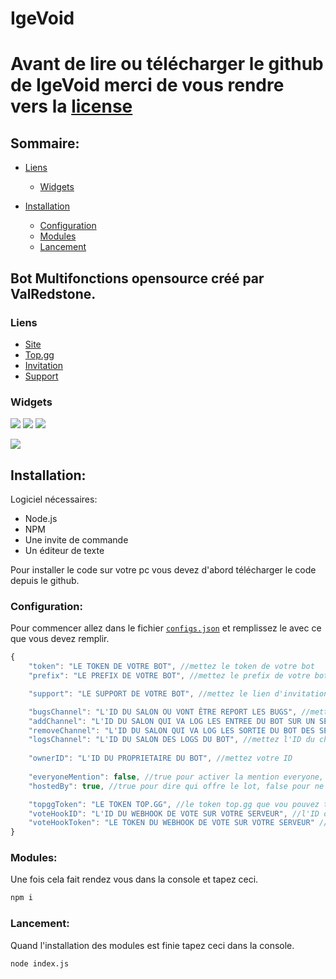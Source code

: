 # IgeVoid

# Avant de lire ou télécharger le github de IgeVoid merci de vous rendre vers la [license](https://github.com/ValRedstone/MultiBot/blob/main/LICENSE)

## Sommaire:
- [Liens](https://github.com/ValRedstone/IgeVoid/blob/main/README.md#liens)
  - [Widgets](https://github.com/ValRedstone/IgeVoid/blob/main/README.md#widgets)

- [Installation](https://github.com/ValRedstone/IgeVoid/blob/main/README.md#installation)
  - [Configuration](https://github.com/ValRedstone/IgeVoid/blob/main/README.md#configuration)
  - [Modules](https://github.com/ValRedstone/IgeVoid/blob/main/README.md#modules)
  - [Lancement](https://github.com/ValRedstone/IgeVoid/blob/main/README.md#lancement)

## Bot Multifonctions opensource créé par ValRedstone.

### Liens

  - [Site](http://igevoid.ml)
  - [Top.gg](https://top.gg/bot/804289381141446666)
  - [Invitation](https://discord.com/api/oauth2/authorize?client_id=804289381141446666&permissions=-1&scope=bot)
  - [Support](https://discord.gg/nDKqMN6cG8)

### Widgets

[![](https://top.gg/api/widget/status/804289381141446666.svg)](https://top.gg/bot/804289381141446666)
[![](https://top.gg/api/widget/servers/804289381141446666.svg)](https://top.gg/bot/804289381141446666)
[![](https://img.shields.io/badge/discord.js-v12.5.3-blue.svg?logo=npm)](https://github.com/discordjs)

[![](https://top.gg/api/widget/804289381141446666.svg)](https://top.gg/bot/804289381141446666)

## Installation:

  Logiciel nécessaires:
  - Node.js
  - NPM
  - Une invite de commande
  - Un éditeur de texte

Pour installer le code sur votre pc vous devez d'abord télécharger le code depuis le github.

### Configuration:

Pour commencer allez dans le fichier [`configs.json`](https://github.com/ValRedstone/MultiBot/blob/main/settings/configs.json) et remplissez le avec ce que vous devez remplir.

```js
{
    "token": "LE TOKEN DE VOTRE BOT", //mettez le token de votre bot
    "prefix": "LE PREFIX DE VOTRE BOT", //mettez le prefix de votre bot

    "support": "LE SUPPORT DE VOTRE BOT", //mettez le lien d'invitation du support de votre bot

    "bugsChannel": "L'ID DU SALON OU VONT ÊTRE REPORT LES BUGS", //mettez l'ID du channel où vont être report les bugs du bot
    "addChannel": "L'ID DU SALON QUI VA LOG LES ENTREE DU BOT SUR UN SERVEUR", //mettez l'ID du channel ou le message du bot va être envoyé quand il rejoint un serveur
    "removeChannel": "L'ID DU SALON QUI VA LOG LES SORTIE DU BOT DES SERVEUR", //mettez l'ID du channel ou le message du bot va être envoyé quand il quitte un serveur
    "logsChannel": "L'ID DU SALON DES LOGS DU BOT", //mettez l'ID du channel ou le bot va vous envoyer les erreurs
    
    "ownerID": "L'ID DU PROPRIETAIRE DU BOT", //mettez votre ID
    
    "everyoneMention": false, //true pour activer la mention everyone, false pour désactiver la mention everyone
    "hostedBy": true, //true pour dire qui offre le lot, false pour ne pas dire qui offre le lot

    "topggToken": "LE TOKEN TOP.GG", //le token top.gg que vou pouvez trouver dans les configurations de votre robot
    "voteHookID": "L'ID DU WEBHOOK DE VOTE SUR VOTRE SERVEUR", //l'ID du webhook de vote sur votre discord
    "voteHookToken": "LE TOKEN DU WEBHOOK DE VOTE SUR VOTRE SERVEUR" //le toekn de webhook de vote sur votre discord
}
```

### Modules:

Une fois cela fait rendez vous dans la console et tapez ceci.

```md
npm i
```

### Lancement:

Quand l'installation des modules est finie tapez ceci dans la console.

```md
node index.js
```
